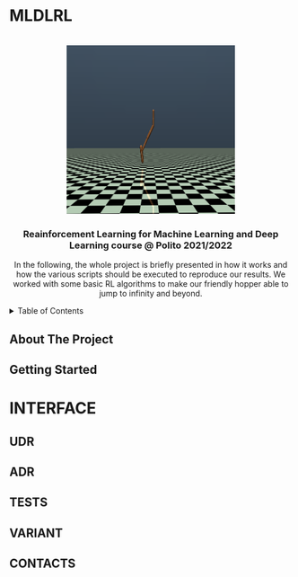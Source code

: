 # MLDLRL
<div id="top"></div>

<br />
<div align="center">
  <a href="https://github.com/wibox/MLDLRL">
    <img src="logo/logo.png" alt="Logo" width="300" height="300">
  </a>


  <h3 align="center">Reainforcement Learning for Machine Learning and Deep Learning course @ Polito 2021/2022</h3>

  <p align="center">
    In the following, the whole project is briefly presented in how it works and how the various scripts should be executed to reproduce our results. We worked with some basic RL algorithms to make our friendly hopper able to jump to infinity and beyond.
  </p>
</div>



<!-- TABLE OF CONTENTS -->
<details>
  <summary>Table of Contents</summary>
  <ol>
    <li><a href="#about-the-project">About The Project</a></li>
    <li><a href="#getting-started">Getting Started</a></li>
    <li><a href="#udr">Uniform Domain Randomization</a></li>
    <li><a href="#adr">Adaptive Domain Randomization</a></li>
    <li><a href="#tests">Tests</a></li>
    <li><a href="#variant">Variant</a></li>
    <li><a href="#contact">Contacts</a></li>
  </ol>
</details>



<!-- ABOUT THE PROJECT -->
## About The Project


<!-- GETTING STARTED -->
## Getting Started
# INTERFACE

<!-- UDR -->
## UDR

<!-- ADR -->
## ADR

<!-- TESTS -->
## TESTS

<!-- VARIANT -->
## VARIANT

<!-- CONTACTS -->
## CONTACTS